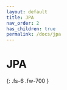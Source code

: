```yaml
---
layout: default
title: JPA
nav_order: 2
has_children: true
permalink: /docs/jpa
---
```


# JPA
{: .fs-6 .fw-700 }



